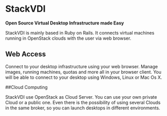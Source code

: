 # StackVDI

__Open Source Virtual Desktop Infrastructure made Easy__

StackVDI is mainly based in Ruby on Rails. It connects virtual machines running in OpenStack clouds with the user via web browser.


## Web Access

Connect to your desktop infrastructure using your web browser. Manage images, running machines, quotas and more all in your browser client. You will be able to connect to your desktop using Windows, Linux or Mac Os X.

##Cloud Computing

StackVDI use OpenStack as Cloud Server. You can use your own private Cloud or a public one. Even there is the possibility of using several Clouds in the same broker, so you can launch desktops in different environments.



